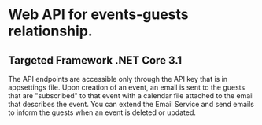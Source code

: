 # Web API for events-guests relationship.
## Targeted Framework .NET Core 3.1

The API endpoints are accessible only through the API key that is in appsettings file.
Upon creation of an event, an email is sent to the guests that are "subscribed" to that event with a calendar file attached to the email that describes the event.
You can extend the Email Service and send emails to inform the guests when an event is deleted or updated. 
